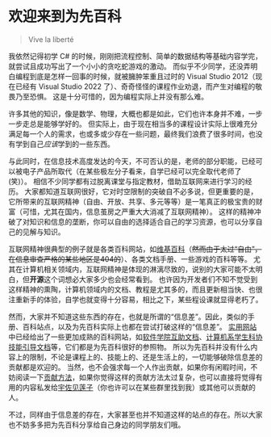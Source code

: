 # 欢迎来到为先百科

> Vive la liberté

我依然记得初学 C# 的时候，刚刚把流程控制、简单的数据结构等基础内容学完，就尝试且成功写出了一个小小的贪吃蛇游戏的激动。
而似乎不少同学，还没弄明白编程到底是怎样一回事的时候，就被臃肿笨重且过时的 Visual Studio 2012（现在已经有 Visual Studio 2022 了）、奇奇怪怪的课程作业劝退，而产生对编程的敬畏乃至恐惧。
这是十分可惜的，因为编程实际上并没有那么难。

许多其他的知识，像是数学、物理，大概也都是如此，它们也许本身并不难，一步一步走总是能够学好的。
但实际上，由于现在相当多的课程设计实际上很难充分满足每一个人的需求，也或多或少存在一些问题，最终我们浪费了很多时间，也没有学到自己*应该*学到的一些东西。

与此同时，在信息技术高度发达的今天，不可否认的是，老师的部分职能，已经可以被电子产品所取代（在某些极左分子看来，自学已经可以完全取代老师了(笑)）。
相信不少同学都有过脱离课堂与指定教材，借助互联网来进行学习的经历。
大家都知道互联网很好，它对时空限制的突破自不必多说，但更重要的是，它所带来的互联网精神（自由、开放、共享、多元等等）是一笔真正的极宝贵的财富（可惜，尤其在国内，信息茧房之严重大大消减了互联网精神）。
这样的精神冲破了对知识和信息的垄断，你可以自由的选择适合自己的学习资源，也可以分享自己的见解与知识。

互联网精神很典型的例子就是各类百科网站，如[维基百科](https://zh.wikipedia.org/zh-cn/%E7%BB%B4%E5%9F%BA%E7%99%BE%E7%A7%91)（~~然而由于太过“自由”，在信息审查严格的某些地区是404的~~）、各类文档手册、一些游戏的百科等等。
尤其在计算机相关领域内，互联网精神是体现的淋漓尽致的，说别的大家可能不太明白，但**开源**这个词想必大家多少也会经常看到。
也许因为开发者们不知不觉受到这样精神的熏陶，计算机领域内的文档、教程是尤其多的，而且更新相当快、也很注重新手的体验，自学也就变得十分容易，相比之下，某些程设课就显得老朽了。

然而，大家并不知道这些东西的存在，也就是所谓的“信息差”。因此，类似的手册、百科站点，以及为先百科实际上也都在尝试打破这样的“信息差”。
[实用网站](../resources/links.md)中已经给出了一些更加成熟的百科网站，如[软件学院互助文档](https://ssast-readme.github.io/)、[计算机系学生科协技能引导文档](https://docs.net9.org/)等，它们都是为先百科很好的参照物。
所以为先百科并没有什么内容上的限制，不论是课程上的、技能上的、还是生活上的，一切能够破除信息差的贡献都是欢迎的。
当然，也不会强求每一个人作出贡献，如果你有闲暇时间，不妨阅读一下[贡献方法](contribute.md)，如果你觉得这样的贡献方法太过复杂，也可以直接将觉得有用的内容私发给[宇佐见莲子](https://github.com/LeSnow-Ye)（你也许可以在某些群里找到我）或其他可以贡献的人。

不过，同样由于信息差的存在，大家甚至也并不知道这样的站点的存在。所以大家也不妨多多把为先百科分享给自己身边的同学朋友们哦。
